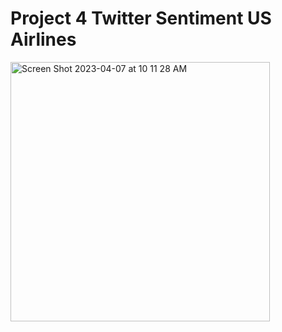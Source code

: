 # Project 4 Twitter Sentiment US Airlines
<img width="415" alt="Screen Shot 2023-04-07 at 10 11 28 AM" src="https://user-images.githubusercontent.com/44559346/230624338-2aee30f6-86d7-412d-a04c-d47250a7341c.png">
